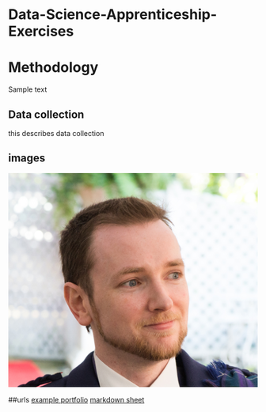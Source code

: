 # Data-Science-Apprenticeship-Exercises

# Methodology

Sample text

## Data collection

this describes data collection

## images
![histogram](assets/me.jpg)

##urls
[example portfolio](https://github.com/ShawhinT/example-portfolio/tree/main)
[markdown sheet](https://www.markdownguide.org/cheat-sheet/)
